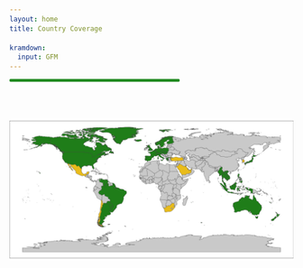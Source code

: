 ```yaml
---
layout: home
title: Country Coverage

kramdown:
  input: GFM
---
```

<hr width="60%" style="height: 5px; background-color: #228b22; border-radius: 2px;" align="center">
<br><br>
<br>

<img src="/assets/img/migsp_map_new_nolegend.png" alt="" class="center" style="align:center;">
<br><br>

